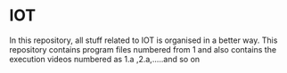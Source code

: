 # IOT
In this repository, all stuff related to IOT is organised in a better way.
This repository contains program files numbered from 1
and also contains the execution videos numbered as 1.a ,2.a,.....and so on
